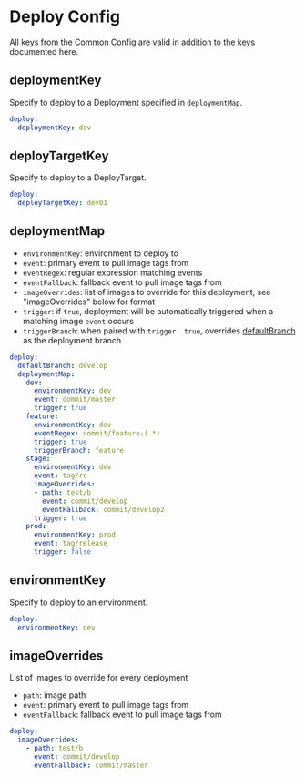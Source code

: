 # Deploy Config

All keys from the [Common Config](common.md) are valid in addition to the keys documented here.

## deploymentKey

Specify to deploy to a Deployment specified in `deploymentMap`.

```yaml
deploy:
  deploymentKey: dev
```

## deployTargetKey

Specify to deploy to a DeployTarget.

```yaml
deploy:
  deployTargetKey: dev01
```

## deploymentMap

- `environmentKey`: environment to deploy to
- `event`: primary event to pull image tags from
- `eventRegex`: regular expression matching events
- `eventFallback`: fallback event to pull image tags from
- `imageOverrides`: list of images to override for this deployment, see "imageOverrides" below for format
- `trigger`: if `true`, deployment will be automatically triggered when a matching image `event` occurs
- `triggerBranch`: when paired with `trigger: true`, overrides [defaultBranch](common.md#defaultbranch) as the deployment branch

```yaml
deploy:
  defaultBranch: develop
  deploymentMap:
    dev:
      environmentKey: dev
      event: commit/master
      trigger: true
    feature:
      environmentKey: dev
      eventRegex: commit/feature-(.*)
      trigger: true
      triggerBranch: feature
    stage:
      environmentKey: dev
      event: tag/rc
      imageOverrides:
      - path: test/b
        event: commit/develop
        eventFallback: commit/develop2
      trigger: true
    prod:
      environmentKey: prod
      event: tag/release
      trigger: false
```

## environmentKey

Specify to deploy to an environment.

```yaml
deploy:
  environmentKey: dev
```

## imageOverrides

List of images to override for every deployment

- `path`: image path
- `event`: primary event to pull image tags from
- `eventFallback`: fallback event to pull image tags from 

```yaml
deploy:
  imageOverrides:
    - path: test/b
      event: commit/develop
      eventFallback: commit/master
```
